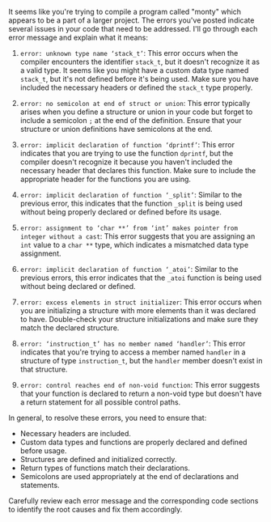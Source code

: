 It seems like you're trying to compile a program called "monty" which appears to be a part of a larger project. The errors you've posted indicate several issues in your code that need to be addressed. I'll go through each error message and explain what it means:

1. `error: unknown type name ‘stack_t’`: This error occurs when the compiler encounters the identifier `stack_t`, but it doesn't recognize it as a valid type. It seems like you might have a custom data type named `stack_t`, but it's not defined before it's being used. Make sure you have included the necessary headers or defined the `stack_t` type properly.

2. `error: no semicolon at end of struct or union`: This error typically arises when you define a structure or union in your code but forget to include a semicolon `;` at the end of the definition. Ensure that your structure or union definitions have semicolons at the end.

3. `error: implicit declaration of function ‘dprintf’`: This error indicates that you are trying to use the function `dprintf`, but the compiler doesn't recognize it because you haven't included the necessary header that declares this function. Make sure to include the appropriate header for the functions you are using.

4. `error: implicit declaration of function ‘_split’`: Similar to the previous error, this indicates that the function `_split` is being used without being properly declared or defined before its usage.

5. `error: assignment to ‘char **’ from ‘int’ makes pointer from integer without a cast`: This error suggests that you are assigning an `int` value to a `char **` type, which indicates a mismatched data type assignment.

6. `error: implicit declaration of function ‘_atoi’`: Similar to the previous errors, this error indicates that the `_atoi` function is being used without being declared or defined.

7. `error: excess elements in struct initializer`: This error occurs when you are initializing a structure with more elements than it was declared to have. Double-check your structure initializations and make sure they match the declared structure.

8. `error: ‘instruction_t’ has no member named ‘handler’`: This error indicates that you're trying to access a member named `handler` in a structure of type `instruction_t`, but the `handler` member doesn't exist in that structure.

9. `error: control reaches end of non-void function`: This error suggests that your function is declared to return a non-void type but doesn't have a return statement for all possible control paths.

In general, to resolve these errors, you need to ensure that:

- Necessary headers are included.
- Custom data types and functions are properly declared and defined before usage.
- Structures are defined and initialized correctly.
- Return types of functions match their declarations.
- Semicolons are used appropriately at the end of declarations and statements.

Carefully review each error message and the corresponding code sections to identify the root causes and fix them accordingly.